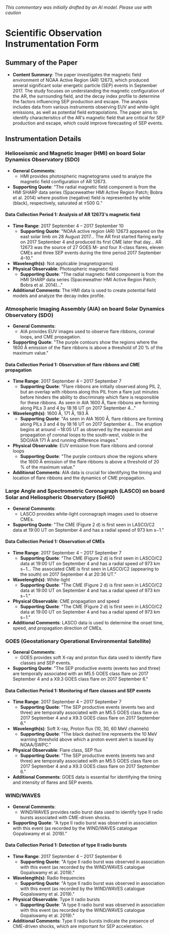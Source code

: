 _This commentary was initially drafted by an AI model. Please use with caution_

# Scientific Observation Instrumentation Form

## Summary of the Paper
- **Content Summary**: The paper investigates the magnetic field environment of NOAA Active Region (AR) 12673, which produced several significant solar energetic particle (SEP) events in September 2017. The study focuses on understanding the magnetic configuration of the AR, the surrounding field, and the decay index profile to determine the factors influencing SEP production and escape. The analysis includes data from various instruments observing EUV and white-light emissions, as well as potential field extrapolations. The paper aims to identify characteristics of the AR's magnetic field that are critical for SEP production and escape, which could improve forecasting of SEP events.

## Instrumentation Details

### Helioseismic and Magnetic Imager (HMI) on board Solar Dynamics Observatory (SDO)
- **General Comments**:
   - HMI provides photospheric magnetograms used to analyze the magnetic field configuration of AR 12673.
- **Supporting Quote**: "The radial magnetic field component is from the HMI SHARP data series (Spaceweather HMI Active Region Patch; Bobra et al. 2014) where positive (negative) field is represented by white (black), respectively, saturated at ±500 G."

#### Data Collection Period 1: Analysis of AR 12673's magnetic field
- **Time Range**: 2017 September 4 – 2017 September 10
   - **Supporting Quote**: "NOAA active region (AR) 12673 appeared on the east solar limb on 28 August 2017... The AR first started flaring early on 2017 September 4 and produced its first CME later that day... AR 12673 was the source of 27 GOES M- and four X-class flares, eleven CMEs and three SEP events during the time period 2017 September 4–10."
- **Wavelength(s)**: Not applicable (magnetograms)
- **Physical Observable**: Photospheric magnetic field
   - **Supporting Quote**: "The radial magnetic field component is from the HMI SHARP data series (Spaceweather HMI Active Region Patch; Bobra et al. 2014)..."
- **Additional Comments**: The HMI data is used to create potential field models and analyze the decay index profile.

### Atmospheric Imaging Assembly (AIA) on board Solar Dynamics Observatory (SDO)
- **General Comments**:
   - AIA provides EUV images used to observe flare ribbons, coronal loops, and CME propagation.
- **Supporting Quote**: "The purple contours show the regions where the 1600 Å emission of the flare ribbons is above a threshold of 20 % of the maximum value."

#### Data Collection Period 1: Observation of flare ribbons and CME propagation
- **Time Range**: 2017 September 4 – 2017 September 7
   - **Supporting Quote**: "Flare ribbons are initially observed along PIL 2, but an overlap with ribbons along this PIL from a flare just minutes before hinders the ability to discriminate which flare is responsible for these ribbons. As seen in AIA 1600 Å, flare ribbons are forming along PILs 3 and 4 by 18:16 UT on 2017 September 4..."
- **Wavelength(s)**: 1600 Å, 171 Å, 193 Å
   - **Supporting Quote**: "As seen in AIA 1600 Å, flare ribbons are forming along PILs 3 and 4 by 18:16 UT on 2017 September 4... The eruption begins at around ∼18:05 UT as observed by the expansion and propagation of coronal loops to the south-west, visible in the SDO/AIA 171 Å and running difference images."
- **Physical Observable**: EUV emission from flare ribbons and coronal loops
   - **Supporting Quote**: "The purple contours show the regions where the 1600 Å emission of the flare ribbons is above a threshold of 20 % of the maximum value."
- **Additional Comments**: AIA data is crucial for identifying the timing and location of flare ribbons and the dynamics of CME propagation.

### Large Angle and Spectrometric Coronagraph (LASCO) on board Solar and Heliospheric Observatory (SoHO)
- **General Comments**:
   - LASCO provides white-light coronagraph images used to observe CMEs.
- **Supporting Quote**: "The CME (Figure 2 d) is first seen in LASCO/C2 data at 19:00 UT on September 4 and has a radial speed of 973 km s−1."

#### Data Collection Period 1: Observation of CMEs
- **Time Range**: 2017 September 4 – 2017 September 7
   - **Supporting Quote**: "The CME (Figure 2 d) is first seen in LASCO/C2 data at 19:00 UT on September 4 and has a radial speed of 973 km s−1... The associated CME is first seen in LASCO/C2 (appearing to the south) on 2017 September 4 at 20:36 UT."
- **Wavelength(s)**: White-light
   - **Supporting Quote**: "The CME (Figure 2 d) is first seen in LASCO/C2 data at 19:00 UT on September 4 and has a radial speed of 973 km s−1."
- **Physical Observable**: CME propagation and speed
   - **Supporting Quote**: "The CME (Figure 2 d) is first seen in LASCO/C2 data at 19:00 UT on September 4 and has a radial speed of 973 km s−1."
- **Additional Comments**: LASCO data is used to determine the onset time, speed, and propagation direction of CMEs.

### GOES (Geostationary Operational Environmental Satellite)
- **General Comments**:
   - GOES provides soft X-ray and proton flux data used to identify flare classes and SEP events.
- **Supporting Quote**: "The SEP productive events (events two and three) are temporally associated with an M5.5 GOES class flare on 2017 September 4 and a X9.3 GOES class flare on 2017 September 6."

#### Data Collection Period 1: Monitoring of flare classes and SEP events
- **Time Range**: 2017 September 4 – 2017 September 7
   - **Supporting Quote**: "The SEP productive events (events two and three) are temporally associated with an M5.5 GOES class flare on 2017 September 4 and a X9.3 GOES class flare on 2017 September 6."
- **Wavelength(s)**: Soft X-ray, Proton flux (10, 30, 60 MeV channels)
   - **Supporting Quote**: "The black dashed line represents the 10 MeV warning threshold above which a proton event alert is issued by NOAA/SWPC."
- **Physical Observable**: Flare class, SEP flux
   - **Supporting Quote**: "The SEP productive events (events two and three) are temporally associated with an M5.5 GOES class flare on 2017 September 4 and a X9.3 GOES class flare on 2017 September 6."
- **Additional Comments**: GOES data is essential for identifying the timing and intensity of flares and SEP events.

### WIND/WAVES
- **General Comments**:
   - WIND/WAVES provides radio burst data used to identify type II radio bursts associated with CME-driven shocks.
- **Supporting Quote**: "A type II radio burst was observed in association with this event (as recorded by the WIND/WAVES catalogue Gopalswamy et al. 2019)."

#### Data Collection Period 1: Detection of type II radio bursts
- **Time Range**: 2017 September 4 – 2017 September 6
   - **Supporting Quote**: "A type II radio burst was observed in association with this event (as recorded by the WIND/WAVES catalogue Gopalswamy et al. 2019)."
- **Wavelength(s)**: Radio frequencies
   - **Supporting Quote**: "A type II radio burst was observed in association with this event (as recorded by the WIND/WAVES catalogue Gopalswamy et al. 2019)."
- **Physical Observable**: Type II radio bursts
   - **Supporting Quote**: "A type II radio burst was observed in association with this event (as recorded by the WIND/WAVES catalogue Gopalswamy et al. 2019)."
- **Additional Comments**: Type II radio bursts indicate the presence of CME-driven shocks, which are important for SEP acceleration.
